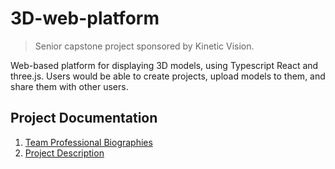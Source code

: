# 3D-web-platform

> Senior capstone project sponsored by Kinetic Vision.

Web-based platform for displaying 3D models, using Typescript React and three.js. Users would be able to create projects, upload models to them, and share them with other users.

## Project Documentation

1. [Team Professional Biographies](./documentation/team.md)
1. [Project Description](./documentation/description.md)
